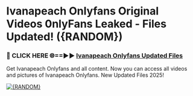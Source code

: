 # Ivanapeach Onlyfans Original Videos 0nlyFans Leaked - Files Updated! ({RANDOM})

<h3>🔴 CLICK HERE 🌐==►► <a href="https://betterlinks.top/A2PfLJ" rel="nofollow">Ivanapeach Onlyfans Updated Files</a></h3>

Get Ivanapeach Onlyfans and all content. Now you can access all videos and pictures of Ivanapeach Onlyfans. New Updated Files 2025!

[![{RANDOM}](https://i.imgur.com/ppqm5kG.gif)](https://betterlinks.top/A2PfLJ)